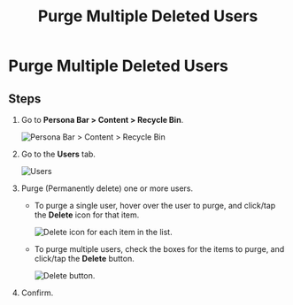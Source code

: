 ﻿---
uid: purge-multiple-deleted-users
topic: purge-multiple-deleted-users
locale: en
title: Purge Multiple Deleted Users
dnneditions: Evoq Content,Evoq Engage
dnnversion: 09.02.00
parent-topic: administrators-user-accounts-overview
related-topics: create-user-account,authorize-user,assign-user-to-multiple-roles,remove-user-from-multiple-roles,edit-user,manage-user-password,delete-user,delete-all-unauthorized-users,restore-deleted-user-account,purge-user-account,restore-multiple-deleted-users,create-host-account,authorize-host,promote-user-to-host,demote-from-host,manage-host-password,delete-host,delete-all-unauthorized-hosts,restore-deleted-host-account,purge-host-account
---

# Purge Multiple Deleted Users

## Steps

1.  Go to **Persona Bar \> Content \> Recycle Bin**.
    
    ![Persona Bar > Content > Recycle Bin](/images/scr-pbar-host-Content-E91.png)
    
2.  Go to the **Users** tab.
    
    ![Users](/images/scr-pbtabs-all-Content-RecycleBin-Users-E91.png)
    
3.  Purge (Permanently delete) one or more users.
    *   To purge a single user, hover over the user to purge, and click/tap the **Delete** icon for that item.
        
          
        
        ![Delete icon for each item in the list.](/images/scr-RecycleBin-Users-Delete-icon-E91.png)
        
          
        
    *   To purge multiple users, check the boxes for the items to purge, and click/tap the **Delete** button.
        
          
        
        ![Delete button.](/images/scr-RecycleBin-Users-Select-Then-Delete-button-E91.png)
        
          
        
4.  Confirm.
